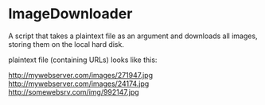 # ImageDownloader

A script that takes a plaintext file as an argument and downloads all images, storing them on the local hard disk.

plaintext file (containing URLs) looks like this:

http://mywebserver.com/images/271947.jpg
http://mywebserver.com/images/24174.jpg
http://somewebsrv.com/img/992147.jpg
